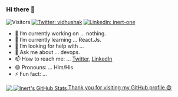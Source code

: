 ### Hi there 👋

![Visitors](https://visitor-badge.glitch.me/badge?page_id=inert-one)
[![Twitter: _vidhushak_](https://img.shields.io/twitter/follow/_vidhushak_?style=social)](https://twitter.com/_vidhushak_)
[![Linkedin: inert-one](https://img.shields.io/badge/-inert_one-blue?style=flat-square&logo=Linkedin&logoColor=white&link=https://www.linkedin.com/in/inert-one/)](https://www.linkedin.com/in/inert-one/)

- 🔭 I’m currently working on ... nothing.
- 🌱 I’m currently learning ... React.Js.
- 🤔 I’m looking for help with ...
- 💬 Ask me about ... devops.
- 📫 How to reach me: ... [Twitter](https://twitter.com/_vidhushak_), [LinkedIn](https://www.linkedin.com/in/inert-one/)
- 😄 Pronouns: ... Him/His
- ⚡ Fun fact: ...

<a href="https://github.com/inert-one/inert-one">
  <img align="center" src="https://github-readme-stats.vercel.app/api/top-langs/?username=inert-one&hide=java,html,jupyter+notebook&&theme=material-palenight" />
</a>

<a href="https://github.com/inert-one/inert-one">
  <img align="center" src="https://github-readme-stats.vercel.app/api?username=inert-one&show_icons=true&line_height=27&count_private=true&theme=material-palenight" alt="Inert's GitHub Stats" />
Thank you for visiting my GitHub profile 😄

